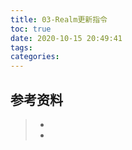 ```yaml
---
title: 03-Realm更新指令
toc: true
date: 2020-10-15 20:49:41
tags:
categories:
---
```






## 参考资料
> - []()
> - []()

